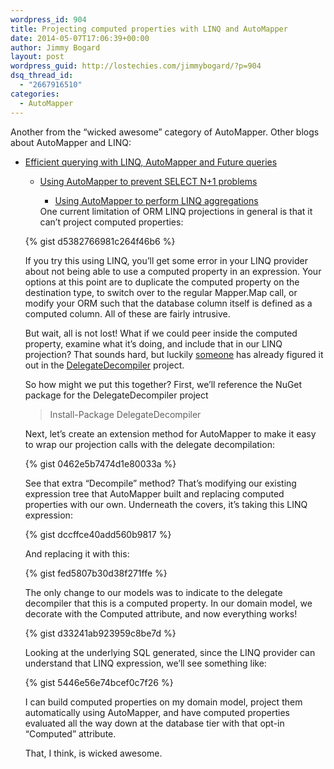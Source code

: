 ```yaml
---
wordpress_id: 904
title: Projecting computed properties with LINQ and AutoMapper
date: 2014-05-07T17:06:39+00:00
author: Jimmy Bogard
layout: post
wordpress_guid: http://lostechies.com/jimmybogard/?p=904
dsq_thread_id:
  - "2667916510"
categories:
  - AutoMapper
---
```

Another from the “wicked awesome” category of AutoMapper. Other blogs about AutoMapper and LINQ:

  * [Efficient querying with LINQ, AutoMapper and Future queries](https://lostechies.com/jimmybogard/2014/03/11/efficient-querying-with-linq-automapper-and-future-queries/) 
      * [Using AutoMapper to prevent SELECT N+1 problems](https://lostechies.com/jimmybogard/2014/04/03/using-automapper-to-prevent-select-n1-problems/) 
          * [Using AutoMapper to perform LINQ aggregations](https://lostechies.com/jimmybogard/2014/04/08/using-automapper-to-perform-linq-aggregations/) </ul> 
        One current limitation of ORM LINQ projections in general is that it can’t project computed properties:
        
        {% gist d5382766981c264f46b6 %}
        
        If you try this using LINQ, you’ll get some error in your LINQ provider about not being able to use a computed property in an expression. Your options at this point are to duplicate the computed property on the destination type, to switch over to the regular Mapper.Map call, or modify your ORM such that the database column itself is defined as a computed column. All of these are fairly intrusive.
        
        But wait, all is not lost! What if we could peer inside the computed property, examine what it’s doing, and include that in our LINQ projection? That sounds hard, but luckily [someone](http://hazzik.ru/) has already figured it out in the [DelegateDecompiler](https://github.com/hazzik/DelegateDecompiler) project.
        
        So how might we put this together? First, we’ll reference the NuGet package for the DelegateDecompiler project
        
        > Install-Package DelegateDecompiler
        
        Next, let’s create an extension method for AutoMapper to make it easy to wrap our projection calls with the delegate decompilation:
        
        {% gist 0462e5b7474d1e80033a %}
        
        See that extra “Decompile” method? That’s modifying our existing expression tree that AutoMapper built and replacing computed properties with our own. Underneath the covers, it’s taking this LINQ expression:
        
        {% gist dccffce40add560b9817 %}
        
        And replacing it with this:
        
        {% gist fed5807b30d38f271ffe %}
        
        The only change to our models was to indicate to the delegate decompiler that this is a computed property. In our domain model, we decorate with the Computed attribute, and now everything works!
        
        {% gist d33241ab923959c8be7d %}
        
        Looking at the underlying SQL generated, since the LINQ provider can understand that LINQ expression, we’ll see something like:
        
        {% gist 5446e56e74bcef0c7f26 %}
        
        I can build computed properties on my domain model, project them automatically using AutoMapper, and have computed properties evaluated all the way down at the database tier with that opt-in “Computed” attribute.
        
        That, I think, is wicked awesome.